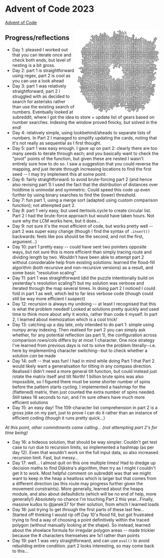 # Advent of Code 2023

[Advent of Code](https://adventofcode.com/)

<img src="day10_pipe.png" alt="day 10 pipework map" width="275" align="right"/>

## Progress/reflections

- Day 1: pleased I worked out that you can iterate once and check both ends, but level of nesting is a bit gross.
- Day 2: part 1 is straightforward using regex, part 2 is cool as you can use a look ahead
- Day 3: part 1 was relatively straightforward, part 2 I struggled with as decided to search for asterisks rather than use the existing search of numbers. Eventually looked at subreddit, where I got the idea to store + update list of gears based on number searches. Indexing the window proved finicky, but solved in the end!
- Day 4: relatively simple, using lookbehind/aheads to separate lists of numbers. In Part 2 I managed to simplify updating the cards, noting that it's not really as sequential as I first thought.
- Day 5: part 1 was easy enough. I gave up on part 2: clearly there are too many seeds to iterate through each; and you basically want to check the "pivot" points of the function, but given these are nested I wasn't entirely sure how to do so. I saw a suggestion that you could reverse the mapping, and just iterate through increasing locations to find the first seed -- I may try implement this at some point.
- Day 6: fairly straightforward: to avoid brute-forcing part 2 (and hence also revising part 1) I used the fact that the distribution of distances over holdtime is unimodal and symmetric. Could speed this code up even further by using binary searches to find the (lower) threshold.
- Day 7: fun part 1, using a merge sort (adapted using custom comparison function); not attempted part 2.
- Day 8: part 1 very easy, but used itertools.cycle to create circular list. Part 2 I had the brute-force approach but would have taken hours. Not sure why the LCM works here, but it does...
- Day 9: not sure it's the most efficient of code, but works pretty well -- part 2 was super easy change (though I find the syntax of `.insert()` backwards: feels like pos should be the second, and not the first, argument...)
- Day 10: part 1 pretty easy -- could have sent two pointers opposite ways, but not sure this is more efficient than simply tracing route and dividing length by two. Wouldn't have been able to attempt part 2 without considerable help from existing solutions: learned the flood-fill algorithm (both recursive and non-recursive versions) as a result, and some basic "resolution scaling"
- Day 11: part 1 was straightforward (did the puzzle intentionally build on yesterday's resolution scaling?) but my solution was verbose and iterated through the map several times. In doing part 2 I noticed I could fold in part 1 as well, which led to far less verbose code (though could still be way more efficient I suspect)
- Day 12: recursion is always my undoing -- at least I recognised that this is what the problem needed! Looked at solutions pretty quickly and used time to think more about *why* it works, rather than code it myself. In part 2, I learned about memoization which is a cool trick!
- Day 13: catching up a day late, only intended to do part 1: simple using numpy array indexing. Then realised for part 2 you can simply ask whether, for any potential reflection (as part 1), the configuration across comparison rows/cols differs by at most 1 character. One nice strategy I've learned from previous days is not to solve the problem literally--i.e. here by implementing character switching--but to check whether a solution *can* be made
- Day 14: ooft -- that was fun! I had in mind while doing Part 1 that Part 2 would likely want a generalisation for tilting in any compass direction. Realised I didn't need a more general tilt function, but could instead just rotate the matrix itself and tilt North! 1 billion brute spins was also impossible, so I figured there must be some shorter number of spins before the pattern starts cycling. I implemented a hashmap for the (flattened) matrix, then just counted the extra number of spins needed. Still takes 16 seconds to run, and I'm sure others have much more efficient solutions
- Day 15: an easy day! The 109-character list comprehension in part 2 is a gross joke on my part, just to prove I can do it rather than an instance of efficient coding (though it runs pretty quick...)

*At this point, other commitments came calling... (not attempting part 2's for time being)*

- Day 16: a hideous solution, that should be way simpler. Couldn't get test case to run due to recursion limits, so implemented a hashmap (as per day 12). Even that wouldn't work on the full input data, so also increased recursion limit. Fast, but messy...
- Day 17: well... I almost quit on this one multiple times! Had to dredge up decision maths to find Dijkstra's algorithm, then try as I might I couldn't get it to work. Most helpful comment on subreddit was that we might want to keep in the heap a heatloss which is larger but that comes from a different direction (as this route may progress further given the movement constraints). More generally, learned about the heapq module, and also about defaultdicts (which will be no end of help, more generally!) Absolutely no chance I'm touching Part 2 this year...Finally, massive kudos to @janek37 for their solution, from which I learned loads
- Day 18: just trying to get through the first parts of these last few... Started off thinking I would rip off Day 10's flood fill, but got frustrated trying to find a way of choosing a point definitively within the traced polygon (without manually looking at the shape). So instead, learned about the shoelace formula for irregular polygon areas -- made trickier because the # characters themselves are 1x1 rather than points
- Day 19: part 1 was very straightforward, and can use `eval()` to avoid rebuilding entire condition. part 2 looks interesting, so may come back to this...